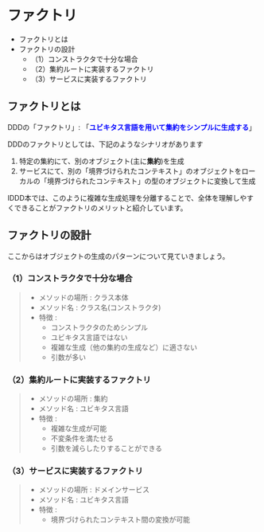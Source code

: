 # ファクトリ

<!-- MarkdownTOC -->

- ファクトリとは
- ファクトリの設計
    - （1）コンストラクタで十分な場合
    - （2）集約ルートに実装するファクトリ
    - （3）サービスに実装するファクトリ

<!-- /MarkdownTOC -->


## ファクトリとは
DDDの「ファクトリ」: 「<strong style="color: blue;">ユビキタス言語を用いて集約をシンプルに生成する</strong>」

DDDのファクトリとしては、下記のようなシナリオがあります

 1. 特定の集約にて、別のオブジェクト(主に**集約**)を生成
 2. サービスにて、別の「境界づけられたコンテキスト」のオブジェクトをローカルの「境界づけられたコンテキスト」の型のオブジェクトに変換して生成

IDDD本では、このように複雑な生成処理を分離することで、全体を理解しやすくできることがファクトリのメリットと紹介しています。

## ファクトリの設計
ここからはオブジェクトの生成のパターンについて見ていきましょう。

### （1）コンストラクタで十分な場合

> - メソッドの場所 : クラス本体
> - メソッド名 : クラス名(コンストラクタ)
> - 特徴 :
>     - コンストラクタのためシンプル
>     - ユビキタス言語ではない
>     - 複雑な生成（他の集約の生成など）に適さない
>     - 引数が多い


### （2）集約ルートに実装するファクトリ

> - メソッドの場所 : 集約
> - メソッド名 : ユビキタス言語
> - 特徴 :
>     - 複雑な生成が可能
>     - 不変条件を満たせる
>     - 引数を減らしたりすることができる

### （3）サービスに実装するファクトリ

> - メソッドの場所 : ドメインサービス
> - メソッド名 : ユビキタス言語
> - 特徴 :
>     - 境界づけられたコンテキスト間の変換が可能

